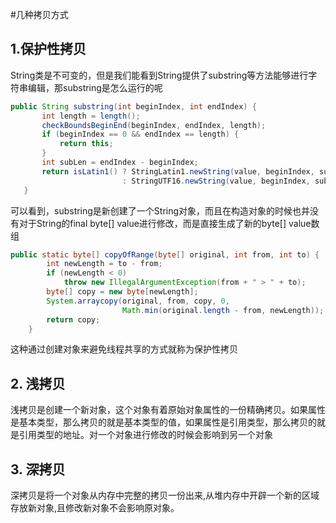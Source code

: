 #几种拷贝方式
## 1.保护性拷贝
String类是不可变的，但是我们能看到String提供了substring等方法能够进行字符串编辑，那substring是怎么运行的呢
```java
public String substring(int beginIndex, int endIndex) {
       int length = length();
       checkBoundsBeginEnd(beginIndex, endIndex, length);
       if (beginIndex == 0 && endIndex == length) {
           return this;
       }
       int subLen = endIndex - beginIndex;
       return isLatin1() ? StringLatin1.newString(value, beginIndex, subLen)
                         : StringUTF16.newString(value, beginIndex, subLen);
   }
   ```
可以看到，substring是新创建了一个String对象，而且在构造对象的时候也并没有对于String的final byte[] value进行修改，而是直接生成了新的byte[] value数组
```java
public static byte[] copyOfRange(byte[] original, int from, int to) {
        int newLength = to - from;
        if (newLength < 0)
            throw new IllegalArgumentException(from + " > " + to);
        byte[] copy = new byte[newLength];
        System.arraycopy(original, from, copy, 0,
                         Math.min(original.length - from, newLength));
        return copy;
    }
```
这种通过创建对象来避免线程共享的方式就称为保护性拷贝
## 2. 浅拷贝
浅拷贝是创建一个新对象，这个对象有着原始对象属性的一份精确拷贝。如果属性是基本类型，那么拷贝的就是基本类型的值，如果属性是引用类型，那么拷贝的就是引用类型的地址。对一个对象进行修改的时候会影响到另一个对象
## 3. 深拷贝
深拷贝是将一个对象从内存中完整的拷贝一份出来,从堆内存中开辟一个新的区域存放新对象,且修改新对象不会影响原对象。
